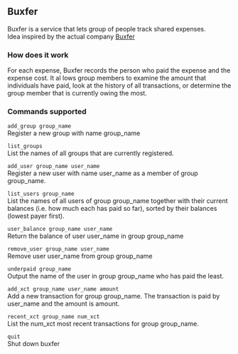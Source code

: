 ## Buxfer

Buxfer is a service that lets group of people track shared expenses.<br/>
Idea inspired by the actual company [Buxfer](https://www.buxfer.com/)

### How does it work
For each expense, Buxfer records the person who paid the expense and the expense cost. It al lows group
members to examine the amount that individuals have paid, look at the history of all  transactions, or determine the group member that is currently owing the most.

### Commands supported

```add_group group_name``` <br/>
Register a new group with name group_name

```list_groups``` <br/>
List the names of all groups that are currently registered.

```add_user group_name user_name``` <br/>
Register a new user with name user_name as a member of group group_name.

```list_users group_name``` <br/>
List the names of all users of group group_name together with their current balances (i.e. how much each has paid so far), sorted by their balances (lowest payer first).

```user_balance group_name user_name``` <br/>
Return the balance of user user_name in group group_name

```remove_user group_name user_name``` <br/>
Remove user user_name from group group_name

```underpaid group_name``` <br/>
Output the name of the user in group group_name who has paid the least.

```add_xct group_name user_name amount``` <br/>
Add a new transaction for group group_name. The transaction is paid by user_name and the amount is amount.

```recent_xct group_name num_xct``` <br/>
List the num_xct most recent transactions for group group_name.

```quit``` <br/>
Shut down buxfer
